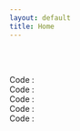 ```yaml
---
layout: default
title: Home
---
```




<!-- ✅ Breadcrumb -->
<div id="breadcrumb-container">
  <nav id="breadcrumb"></nav>
</div>

<br><br>

<!-- ✅ Subject Cards -->
<div class="card-container">

<a href=".html" style="text-decoration: none;">
    <div class="subject-card">
      <div class="subject-title"></div>
      <div class="subject-code">Code : </div>
    </div>
</a>

<a href=".html" style="text-decoration: none;">
    <div class="subject-card">
      <div class="subject-title"></div>
      <div class="subject-code">Code : </div>
    </div>
</a>

<a href=".html" style="text-decoration: none;">
    <div class="subject-card">
      <div class="subject-title"></div>
      <div class="subject-code">Code : </div>
    </div>
</a>

<a href=".html" style="text-decoration: none;">
    <div class="subject-card">
      <div class="subject-title"></div>
      <div class="subject-code">Code : </div>
    </div>
</a>

<a href=".html" style="text-decoration: none;">
    <div class="subject-card">
      <div class="subject-title"></div>
      <div class="subject-code">Code : </div>
    </div>
</a>



  <!-- More cards as needed -->

</div>


